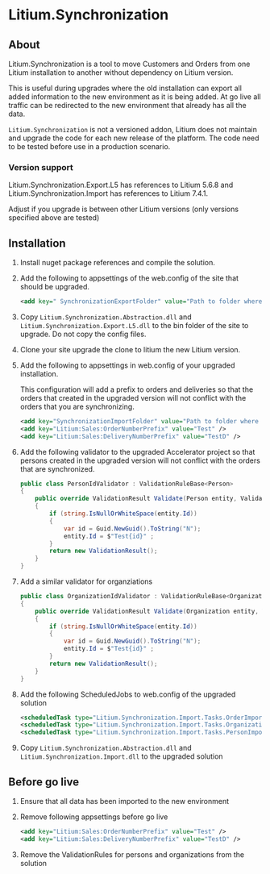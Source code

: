 # Litium.Synchronization

## About

Litium.Synchronization is a tool to move Customers and Orders from one Litium installation to another without dependency on Litium version. 

This is useful during upgrades where the old installation can export all added information to the new environment as it is being added. At go live all traffic can be redirected to the new environment that already has all the data.

`Litium.Synchronization` is not a versioned addon, Litium does not maintain and upgrade the code for each new release of the platform. The code need to be tested before use in a production scenario.

### Version support

Litium.Synchronization.Export.L5 has references to Litium 5.6.8 and Litium.Synchronization.Import has references to Litium 7.4.1.

Adjust if you upgrade is between other Litium versions (only versions specified above are tested)

## Installation

1. Install nuget package references and compile the solution.

1. Add the following to appsettings of the web.config of the site that should be upgraded. 
    ```XML
    <add key=" SynchronizationExportFolder" value="Path to folder where exports will be added" />
    ```

1. Copy `Litium.Synchronization.Abstraction.dll` and `Litium.Synchronization.Export.L5.dll` to the bin folder of the site to upgrade. Do not copy the config files.

1. Clone your site upgrade the clone to litium the new Litium version.

1. Add the following to appsettings in web.config of your upgraded installation. 

    This configuration will add a prefix to orders and deliveries so that the orders that created in the upgraded version will not conflict with the orders that you are synchronizing.
    ```XML
    <add key="SynchronizationImportFolder" value="Path to folder where exports are added" />
    <add key="Litium:Sales:OrderNumberPrefix" value="Test" />
    <add key="Litium:Sales:DeliveryNumberPrefix" value="TestD" />
    ```

1. Add the following validator to the upgraded Accelerator project so that persons created in the upgraded version will not conflict with the orders that are synchronized.
    ```C#
    public class PersonIdValidator : ValidationRuleBase<Person>
    {
        public override ValidationResult Validate(Person entity, ValidationMode validationMode)
        {
            if (string.IsNullOrWhiteSpace(entity.Id))
            {
                var id = Guid.NewGuid().ToString("N");
                entity.Id = $"Test{id}" ;
            }
            return new ValidationResult();
        }
    }
    ```

1. Add a similar validator for organziations
    ```C#
    public class OrganizationIdValidator : ValidationRuleBase<Organization>
    {
        public override ValidationResult Validate(Organization entity, ValidationMode validationMode)
        {
            if (string.IsNullOrWhiteSpace(entity.Id))
            {
                var id = Guid.NewGuid().ToString("N");
                entity.Id = $"Test{id}" ;
            }
            return new ValidationResult();
        }
    }
    ```

1. Add the following ScheduledJobs to web.config of the upgraded solution
    ```XML
    <scheduledTask type="Litium.Synchronization.Import.Tasks.OrderImport, Litium.Synchronization.Import" startTime="00:00" interval="1m" parameters="MaxArchiveAgeInDays=7,MaxErrorAgeInMonths=1" />
    <scheduledTask type="Litium.Synchronization.Import.Tasks.OrganizationImport, Litium.Synchronization.Import" startTime="00:00" interval="1m" parameters="MaxArchiveAgeInDays=7,MaxErrorAgeInMonths=1" />
    <scheduledTask type="Litium.Synchronization.Import.Tasks.PersonImport, Litium.Synchronization.Import" startTime="00:00" interval="1m" parameters="MaxArchiveAgeInDays=7,MaxErrorAgeInMonths=1" /> 
    ```
1. Copy `Litium.Synchronization.Abstraction.dll` and `Litium.Synchronization.Import.dll` to the upgraded solution

## Before go live

1. Ensure that all data has been imported to the new environment

1. Remove following appsettings before go live
    ```XML
    <add key="Litium:Sales:OrderNumberPrefix" value="Test" />
    <add key="Litium:Sales:DeliveryNumberPrefix" value="TestD" />
    ```

1. Remove the ValidationRules for persons and organizations from the solution
